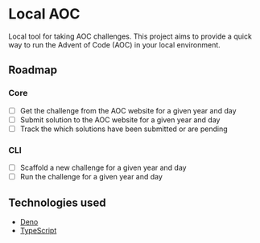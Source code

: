 # Local AOC

Local tool for taking AOC challenges.
This project aims to provide a quick way to run the Advent of Code (AOC) in your local environment.

## Roadmap

### Core

- [ ] Get the challenge from the AOC website for a given year and day
- [ ] Submit solution to the AOC website for a given year and day
- [ ] Track the which solutions have been submitted or are pending

### CLI

- [ ] Scaffold a new challenge for a given year and day
- [ ] Run the challenge for a given year and day

## Technologies used

- [Deno](https://deno.land/)
- [TypeScript](https://www.typescriptlang.org/)
